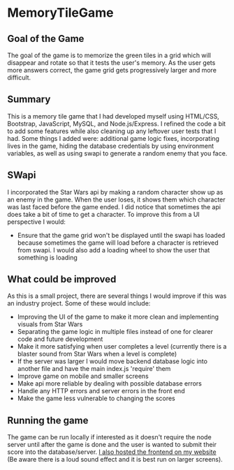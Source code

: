 # MemoryTileGame

## Goal of the Game
The goal of the game is to memorize the green tiles in a grid which will disappear and rotate so that it tests the user's memory. As the user gets more answers correct, the game grid gets progressively larger and more difficult. 

## Summary
This is a memory tile game that I had developed myself using HTML/CSS, Bootstrap, JavaScript, MySQL, and Node.js/Express. I refined the code a bit to add some features while also cleaning up any leftover user tests that I had. Some things I added were: additional game logic fixes, incorporating lives in the game, hiding the database credentials by using environment variables, as well as using swapi to generate a random enemy that you face.

## SWapi
I incorporated the Star Wars api by making a random character show up as an enemy in the game. When the user loses, it shows them which character was last faced before the game ended. I did notice that sometimes the api does take a bit of time to get a character. To improve this from a UI perspective I would: 
- Ensure that the game grid won't be displayed until the swapi has loaded because sometimes the game will load before a character is retrieved from swapi. I would also add a loading wheel to show the user that something is loading

## What could be improved
As this is a small project, there are several things I would improve if this was an industry project. Some of these would include: 
- Improving the UI of the game to make it more clean and implementing visuals from Star Wars
- Separating the game logic in multiple files instead of one for clearer code and future development
- Make it more satisfying when user completes a level (currently there is a blaster sound from Star Wars when a level is complete)
- If the server was larger I would move backend database logic into another file and have the main index.js 'require' them
- Improve game on mobile and smaller screens
- Make api more reliable by dealing with possible database errors
- Handle any HTTP errors and server errors in the front end
- Make the game less vulnerable to changing the scores

## Running the game
The game can be run locally if interested as it doesn't require the node server until after the game is done and the user is wanted to submit their score into the database/server. [I also hosted the frontend on my website](http://joygomi.com/memoryTiles.html) (Be aware there is a loud sound effect and it is best run on larger screens).
